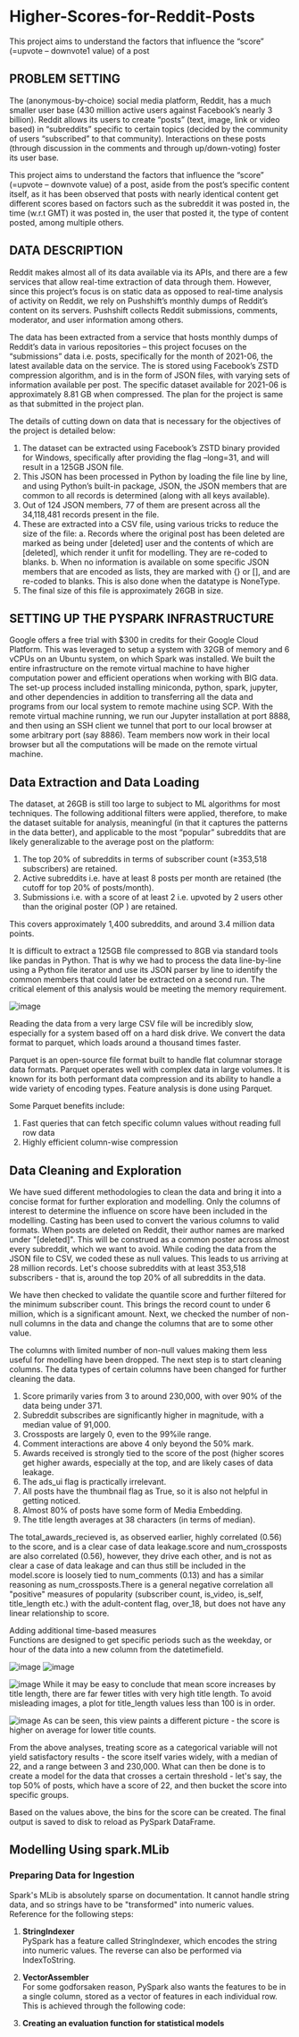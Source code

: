 # Higher-Scores-for-Reddit-Posts
This project aims to understand the factors that influence the “score” (=upvote – downvote1 value) of a post

## PROBLEM SETTING

The (anonymous-by-choice) social media platform, Reddit, has a much smaller user base (430 million active users against Facebook’s nearly 3 billion). Reddit allows its users to create “posts” (text, image, link or video based) in “subreddits” specific to certain topics (decided by the community of users “subscribed” to that community). Interactions on these posts (through discussion in the comments and through up/down-voting) foster its user base.

This project aims to understand the factors that influence the “score” (=upvote – downvote  value) of a post, aside from the post’s specific content itself, as it has been observed that posts with nearly identical content get different scores based on factors such as the subreddit it was posted in, the time (w.r.t GMT) it was posted in, the user that posted it, the type of content posted, among multiple others.

## DATA DESCRIPTION

Reddit makes almost all of its data available via its APIs, and there are a few services that allow real-time extraction of data through them. However, since this project’s focus is on static data as opposed to real-time analysis of activity on Reddit, we rely on Pushshift’s monthly dumps of Reddit’s content on its servers. Pushshift collects Reddit submissions, comments, moderator, and user information among others. 

The data has been extracted from a service that hosts monthly dumps of Reddit’s data in various repositories – this project focuses on the “submissions” data i.e. posts, specifically for the month of 2021-06, the latest available data on the service.
The is stored using Facebook’s ZSTD compression algorithm, and is in the form of JSON files, with varying sets of information available per post. The specific dataset available for 2021-06 is approximately 8.81 GB when compressed. The plan for the project is same as that submitted in the project plan.

The details of cutting down on data that is necessary for the objectives of the project is detailed below:
1.	The dataset can be extracted using Facebook’s ZSTD binary provided for Windows, specifically after providing the flag –long=31, and will result in a 125GB JSON file.
2.	This JSON has been processed in Python by loading the file line by line, and using Python’s built-in package, JSON, the JSON members that are common to all records is determined (along with all keys available).
3.	Out of 124 JSON members, 77 of them are present across all the 34,118,481 records present in the file.
4.	These are extracted into a CSV file, using various tricks to reduce the size of the file:
a.	Records where the original post has been deleted are marked as being under [deleted] user and the contents of which are [deleted], which render it unfit for modelling. They are re-coded to blanks.
b.	When no information is available on some specific JSON members that are encoded as lists, they are marked with {} or [], and are re-coded to blanks. This is also done when the datatype is NoneType.
5.	The final size of this file is approximately 26GB in size.


## SETTING UP THE PYSPARK INFRASTRUCTURE

Google offers a free trial with $300 in credits for their Google Cloud Platform. This was leveraged to setup a system with 32GB of memory and 6 vCPUs on an Ubuntu system, on which Spark was installed. We built the entire infrastructure on the remote virtual machine to have higher computation power and efficient operations when working with BIG data. The set-up process included installing miniconda, python, spark, jupyter, and other dependencies in addition to transferring all the data and programs from our local system to remote machine using SCP.  With the remote virtual machine running, we run our Jupyter installation at port 8888, and then using an SSH client we tunnel that port to our local browser at some arbitrary port (say 8886). Team members now work in their local browser but all the computations will be made on the remote virtual machine.  

## Data Extraction and Data Loading 

The dataset, at 26GB is still too large to subject to ML algorithms for most techniques. The following additional filters were applied, therefore, to make the dataset suitable for analysis, meaningful (in that it captures the patterns in the data better), and applicable to the most “popular” subreddits that are likely generalizable to the average post on the platform:

1. The top 20% of subreddits in terms of subscriber count (≥353,518 subscribers) are retained.
2. Active subreddits i.e. have at least 8 posts per month are retained (the cutoff for top 20% of posts/month).
3. Submissions i.e. with a score of at least 2 i.e. upvoted by 2 users other than the original poster (OP ) are retained.

This covers approximately 1,400 subreddits, and around 3.4 million data points.

It is difficult to extract a 125GB file compressed to 8GB via standard tools like pandas in Python. That is why we had to process the data line-by-line using a Python file iterator and use its JSON parser by line to identify the common members that could later be extracted on a second run. The critical element of this analysis would be meeting the memory requirement.

![image](https://user-images.githubusercontent.com/35283246/163795852-1d47d344-d017-43d6-9b21-8d40ca28887c.png)

Reading the data from a very large CSV file will be incredibly slow, especially for a system based off on a hard disk drive. We convert the data format to parquet, which loads around a thousand times faster.

Parquet is an open-source file format built to handle flat columnar storage data formats. Parquet operates well with complex data in large volumes. It is known for its both performant data compression and its ability to handle a wide variety of encoding types. Feature analysis is done using Parquet.
 
Some Parquet benefits include:
1. Fast queries that can fetch specific column values without reading full row data
2. Highly efficient column-wise compression

## Data Cleaning and Exploration

We have sued different methodologies to clean the data and bring it into a concise format for further exploration and modelling. Only the columns of interest to determine the influence on score have been included in the modelling. Casting has been used to convert the various columns to valid formats. When posts are deleted on Reddit, their author names are marked under "[deleted]". This will be construed as a common poster across almost every subreddit, which we want to avoid. While coding the data from the JSON file to CSV, we coded these as null values.
This leads to us arriving at 28 million records. Let's choose subreddits with at least 353,518 subscribers - that is, around the top 20% of all subreddits in the data.

We have then checked to validate the quantile score and further filtered for the minimum subscriber count. This brings the record count to under 6 million, which is a significant amount. Next, we checked the number of non-null columns in the data and change the columns that are to some other value.

The columns with limited number of non-null values making them less useful for modelling have been dropped. The next step is to start cleaning columns. The data types of certain columns have been changed for further cleaning the data.

1.	Score primarily varies from 3 to around 230,000, with over 90% of the data being under 371.
2.	Subreddit subscribes are significantly higher in magnitude, with a median value of 91,000.
3.	Crossposts are largely 0, even to the 99%ile range.
4.	Comment interactions are above 4 only beyond the 50% mark.
5.	Awards received is strongly tied to the score of the post (higher scores get higher awards, especially at the top, and are likely cases of data leakage.
6.	The ads_ui flag is practically irrelevant.
7.	All posts have the thumbnail flag as True, so it is also not helpful in getting noticed.
8.	Almost 80% of posts have some form of Media Embedding.
9.	The title length averages at 38 characters (in terms of median).

The total_awards_recieved is, as observed earlier, highly correlated (0.56) to the score, and is a clear case of data leakage.score and num_crossposts are also correlated (0.56), however, they drive each other, and is not as clear a case of data leakage and can thus still be included in the model.score is loosely tied to num_comments (0.13) and has a similar reasoning as num_crossposts.There is a general negative correlation all "positive" measures of popularity (subscriber count, is_video, is_self, title_length etc.) with the adult-content flag, over_18, but does not have any linear relationship to score.

Adding additional time-based measures<br>
Functions are designed to get specific periods such as the weekday, or hour of the data into a new column from the datetimefield.

![image](https://user-images.githubusercontent.com/35283246/163796366-b4270f20-e09e-4674-8107-cc739db216ac.png) ![image](https://user-images.githubusercontent.com/35283246/163796387-8f6562e5-5a34-4419-9a48-6cd3338c02f4.png)

![image](https://user-images.githubusercontent.com/35283246/163796406-81b5d35c-b649-49e1-aa0e-5eb1d4f269cc.png)
While it may be easy to conclude that mean score increases by title length, there are far fewer titles with very high title length. To avoid misleading images, a plot for title_length values less than 100 is in order.

![image](https://user-images.githubusercontent.com/35283246/163796431-b0f8267a-d814-447e-8211-98b5622450e2.png)
As can be seen, this view paints a different picture - the score is higher on average for lower title counts.

From the above analyses, treating score as a categorical variable will not yield satisfactory results - the score itself varies widely, with a median of 22, and a range between 3 and 230,000. What can then be done is to create a model for the data that crosses a certain threshold - let's say, the top 50% of posts, which have a score of 22, and then bucket the score into specific groups.

Based on the values above, the bins for the score can be created. The final output is saved to disk to reload as PySpark DataFrame.

## Modelling Using spark.MLib

### Preparing Data for Ingestion
Spark's MLib is absolutely sparse on documentation. It cannot handle string data, and so strings have to be "transformed" into numeric values. Reference for the following steps:

1. **StringIndexer**<br>
PySpark has a feature called StringIndexer, which encodes the string into numeric values. The reverse can also be performed via IndexToString.

2. **VectorAssembler**<br>
For some godforsaken reason, PySpark also wants the features to be in a single column, stored as a vector of features in each individual row. This is achieved through the following code:

3. **Creating an evaluation function for statistical models**<br>











